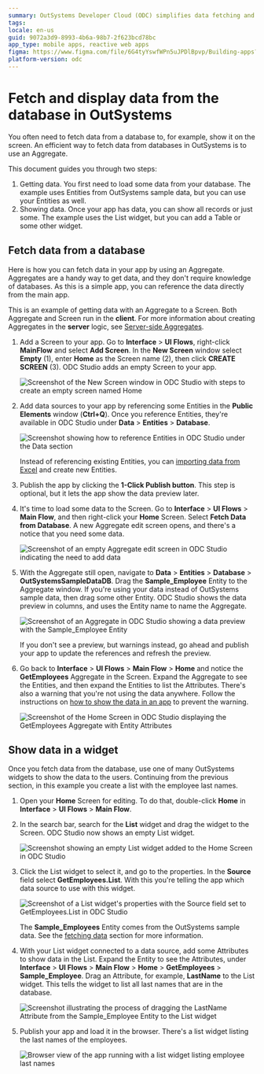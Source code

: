 ```yaml
---
summary: OutSystems Developer Cloud (ODC) simplifies data fetching and display from databases using Aggregates and widgets.
tags:
locale: en-us
guid: 9072a3d9-8993-4b6a-98b7-2f623bcd78bc
app_type: mobile apps, reactive web apps
figma: https://www.figma.com/file/6G4tyYswfWPn5uJPDlBpvp/Building-apps?type=design&node-id=3203%3A7751&t=ZwHw8hXeFhwYsO5V-1
platform-version: odc
---
```

# Fetch and display data from the database in OutSystems

You often need to fetch data from a database to, for example, show it on the screen. An efficient way to fetch data from databases in OutSystems is to use an Aggregate.

This document guides you through two steps:

1. Getting data. You first need to load some data from your database. The example uses Entities from OutSystems sample data, but you can use your Entities as well. 
1. Showing data. Once your app has data, you can show all records or just some. The example uses the List widget, but you can add a Table or some other widget.


## Fetch data from a database

Here is how you can fetch data in your app by using an Aggregate. Aggregates are a handy way to get data, and they don't require knowledge of databases. As this is a simple app, you can reference the data directly from the main app.

<div class="info" markdown="1">

This is an example of getting data with an Aggregate to a Screen. Both Aggregate and Screen run in the **client**. For more information about creating Aggregates in the **server** logic, see [Server-side Aggregates](display-data/aggregate.md).

</div>

1. Add a Screen to your app. Go to **Interface** > **UI Flows**, right-click **MainFlow** and select **Add Screen**. In the **New Screen** window select **Empty** (1), enter **Home** as the Screen name (2), then click **CREATE SCREEN** (3). ODC Studio adds an empty Screen to your app.

    ![Screenshot of the New Screen window in ODC Studio with steps to create an empty screen named Home](images/new-screen-ss.png "Creating a New Screen in ODC Studio")

1. Add data sources to your app by referencing some Entities in the **Public Elements** window (**Ctrl+Q**). Once you reference Entities, they're available in ODC Studio under **Data** > **Entities** > **Database**.

    ![Screenshot showing how to reference Entities in ODC Studio under the Data section](images/database-entities-ss.png "Database Entities in ODC Studio")

    <div class="info" markdown="1">

    Instead of referencing existing Entities, you can [importing data from Excel](../../data/modeling/excel-bootstrap.md) and create new Entities.

    </div>

1. Publish the app by clicking the **1-Click Publish button**. This step is optional, but it lets the app show the data preview later.  

1. It's time to load some data to the Screen. Go to **Interface** > **UI Flows** > **Main Flow**, and then right-click your **Home** Screen. Select **Fetch Data from Database**. A new Aggregate edit screen opens, and there's a notice that you need some data.

    ![Screenshot of an empty Aggregate edit screen in ODC Studio indicating the need to add data](images/fetch-data-aggregate-open-ss.png "Starting an Aggregate in ODC Studio")

1. With the Aggregate still open, navigate to **Data** > **Entities** > **Database** > **OutSystemsSampleDataDB**. Drag the **Sample_Employee** Entity to the Aggregate window. If you're using your data instead of OutSystems sample data, then drag some other Entity. ODC Studio shows the data preview in columns, and uses the Entity name to name the Aggregate.
   
    ![Screenshot of an Aggregate in ODC Studio showing a data preview with the Sample_Employee Entity](images/fetch-data-aggregate-with-entity-ss.png "Aggregate with Sample Employee Entity")

    <div class="info" markdown="1">

    If you don't see a preview, but warnings instead, go ahead and publish your app to update the references and refresh the preview.

    </div>

1. Go back to **Interface** > **UI Flows** > **Main Flow** > **Home** and notice the **GetEmployees** Aggregate in the Screen. Expand the Aggregate to see the Entities, and then expand the Entities to list the Attributes. There's also a warning that you're not using the data anywhere. Follow the instructions on [how to show the data in an app](#showing-data) to prevent the warning. 

    ![Screenshot of the Home Screen in ODC Studio displaying the GetEmployees Aggregate with Entity Attributes](images/fetch-data-aggregate-in-screen-ss.png "Aggregate Displayed in Home Screen")


## Show data in a widget

Once you fetch data from the database, use one of many OutSystems widgets to show the data to the users. Continuing from the previous section, in this example you create a list with the employee last names.

1. Open your **Home** Screen for editing. To do that, double-click **Home** in  **Interface** > **UI Flows** > **Main Flow**.

1. In the search bar, search for the **List** widget and drag the widget to the Screen. ODC Studio now shows an empty List widget.

    ![Screenshot showing an empty List widget added to the Home Screen in ODC Studio](images/fetch-data-new-widget-ss.png "Adding a List Widget to the Screen")

1. Click the List widget to select it, and go to the properties. In the **Source** field select **GetEmployees.List**. With this you're telling the app which data source to use with this widget.

    ![Screenshot of a List widget's properties with the Source field set to GetEmployees.List in ODC Studio](images/fetch-data-widget-with-data-source-ss.png "Configuring the Source Property of a Widget")

    <div class="info" markdown="1">

    The **Sample_Employees** Entity comes from the OutSystems sample data. See the [fetching data](#fetch-data-from-a-database) section for more information.

    </div>

1. With your List widget connected to a data source, add some Attributes to show data in the List. Expand the Entity to see the Attributes, under **Interface** > **UI Flows** > **Main Flow** > **Home** > **GetEmployees** > **Sample_Employee**. Drag an Attribute, for example, **LastName** to the List widget. This tells the widget to list all last names that are in the database.

    ![Screenshot illustrating the process of dragging the LastName Attribute from the Sample_Employee Entity to the List widget](images/fetch-data-drag-attribute-ss.png "Dragging an Entity Attribute to a List Widget")

1. Publish your app and load it in the browser. There's a list widget listing the last names of the employees.

    ![Browser view of the app running with a list widget listing employee last names](images/fetch-data-browser.png "App Displaying Employee Last Names")
